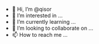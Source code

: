 - 👋 Hi, I’m @qisor
- 👀 I’m interested in ...
- 🌱 I’m currently learning ...
- 💞️ I’m looking to collaborate on ...
- 📫 How to reach me ...

<!---
qisor/qisor is a ✨ special ✨ repository because its `README.md` (this file) appears on your GitHub profile.
You can click the Preview link to take a look at your changes.
--->
